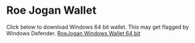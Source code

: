 # Roe Jogan Wallet
Click below to download Windows 64 bit wallet. This may get flagged by Windows Defender.
[RoeJogan Windows Wallet 64 bit](https://github.com/dataanalytics3crypto/roejoganwallet/raw/main/roejogan-qt_wallet.zip)

